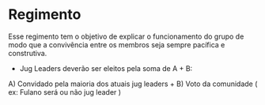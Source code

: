 Regimento
=========

Esse regimento tem o objetivo de explicar o funcionamento do grupo de modo que a convivência entre os membros seja sempre pacífica e construtiva.


* Jug Leaders deverão ser eleitos pela soma de A + B: 
 
 A) Convidado pela maioria dos atuais jug leaders + B) Voto da comunidade ( ex: Fulano será ou não jug leader )


 

